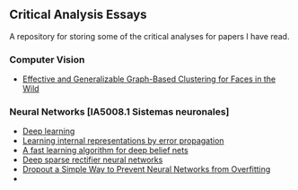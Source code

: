 ## Critical Analysis Essays

A repository for storing some of the critical analyses for papers I have read. 

### Computer Vision

- [Effective and Generalizable Graph-Based Clustering for Faces in the Wild](Effective-and-Generalizable-Graph-Based-Clustering-for-Faces-in-the-Wild.pdf)

### Neural Networks [IA5008.1 Sistemas neuronales]

- [Deep learning](Deep-learning.pdf)
- [Learning internal representations by error propagation](Learning-internal-representations-by-error-propagation.pdf)
- [A fast learning algorithm for deep belief nets](A-fast-learning-algorithm-for-deep-belief-nets.pdf)
- [Deep sparse rectifier neural networks](Deep-Sparse-Rectifier-Neural-Networks.pdf)
- [Dropout a Simple Way to Prevent Neural Networks from Overfitting](Dropout-a-Simple-Way-to-Prevent-Neural-Networks-from-Overfitting.pdf)
- 